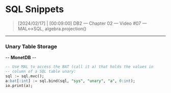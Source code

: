 # SQL Snippets



> [2024/02/17] | [00:09:00]
> DB2 — Chapter 02 — Video #07 — MAL↔︎SQL, algebra.projection()

---

### Unary Table Storage

-- **MonetDB** --

```sql
-- Use MAL to access the BAT (call it a) that holds the values in
-- column of a SQL table unary:
sql := sql.mvc();
a:bat[:int] := sql.bind(sql, "sys", "unary", "a", 0:int);
io.print(a);


```





















